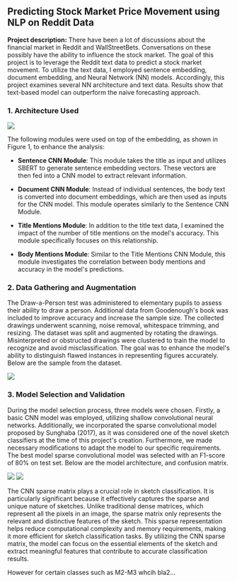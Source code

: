 ## Predicting Stock Market Price Movement using NLP on Reddit Data

**Project description:** There have been a lot of discussions about the financial market in Reddit and WallStreetBets. Conversations on these possibly have the ability to influence the stock market. The goal of this project is to leverage the Reddit text data to predict a stock market movement. To utilize the text data, I employed sentence embedding, document embedding, and Neural Network (NN) models. Accordingly, this project examines several NN architecture and text data. Results show that text-based model can outperform the naive forecasting approach.

### 1. Architecture Used

<img src="images/nlp/project_1/overview.png?raw=true"/>

The following modules were used on top of the embedding, as shown in Figure 1, to enhance the analysis:

-   **Sentence CNN Module**: This module takes the title as input and utilizes SBERT to generate sentence embedding vectors. These vectors are then fed into a CNN model to extract relevant information.

-   **Document CNN Module**: Instead of individual sentences, the body text is converted into document embeddings, which are then used as inputs for the CNN model. This module operates similarly to the Sentence CNN Module.

-   **Title Mentions Module**: In addition to the title text data, I examined the impact of the number of title mentions on the model's accuracy. This module specifically focuses on this relationship.

-   **Body Mentions Module**: Similar to the Title Mentions CNN Module, this module investigates the correlation between body mentions and accuracy in the model's predictions.

### 2. Data Gathering and Augmentation

The Draw-a-Person test was administered to elementary pupils to assess their ability to draw a person. Additional data from Goodenough's book was included to improve accuracy and increase the sample size. The collected drawings underwent scanning, noise removal, whitespace trimming, and resizing. The dataset was split and augmented by rotating the drawings. Misinterpreted or obstructed drawings were clustered to train the model to recognize and avoid misclassification. The goal was to enhance the model's ability to distinguish flawed instances in representing figures accurately. Below are the sample from the dataset.

<img src="images/cv/project_1/dataset.png?raw=true"/>

### 3. Model Selection and Validation

During the model selection process, three models were chosen. Firstly, a basic CNN model was employed, utilizing shallow convolutional neural networks. Additionally, we incorporated the sparse convolutional model proposed by Sunghaba (2017), as it was considered one of the novel sketch classifiers at the time of this project's creation. Furthermore, we made necessary modifications to adapt the model to our specific requirements. The best model sparse convolutional model was selected with an F1-score of 80% on test set. Below are the model architecture, and confusion matrix.

<img src="images/cv/project_1/dataset.png?raw=true"/>
<img src="images/cv/project_1/confusion_matrix.png?raw=true"/>

The CNN sparse matrix plays a crucial role in sketch classification. It is particularly significant because it effectively captures the sparse and unique nature of sketches. Unlike traditional dense matrices, which represent all the pixels in an image, the sparse matrix only represents the relevant and distinctive features of the sketch. This sparse representation helps reduce computational complexity and memory requirements, making it more efficient for sketch classification tasks. By utilizing the CNN sparse matrix, the model can focus on the essential elements of the sketch and extract meaningful features that contribute to accurate classification results.

However for certain classes such as M2-M3 whcih bla2...
